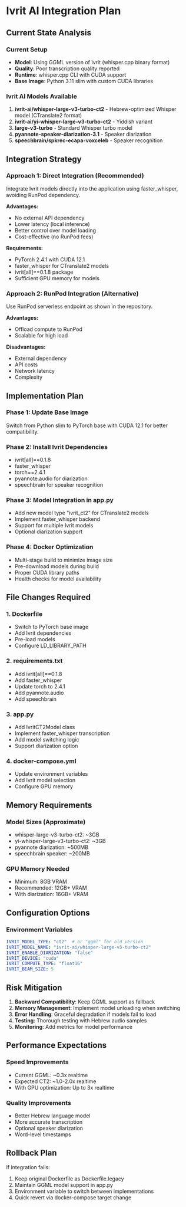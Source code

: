 # Ivrit AI Integration Plan

## Current State Analysis

### Current Setup
- **Model**: Using GGML version of Ivrit (whisper.cpp binary format)
- **Quality**: Poor transcription quality reported
- **Runtime**: whisper.cpp CLI with CUDA support
- **Base Image**: Python 3.11 slim with custom CUDA libraries

### Ivrit AI Models Available
1. **ivrit-ai/whisper-large-v3-turbo-ct2** - Hebrew-optimized Whisper model (CTranslate2 format)
2. **ivrit-ai/yi-whisper-large-v3-turbo-ct2** - Yiddish variant
3. **large-v3-turbo** - Standard Whisper turbo model
4. **pyannote-speaker-diarization-3.1** - Speaker diarization
5. **speechbrain/spkrec-ecapa-voxceleb** - Speaker recognition

## Integration Strategy

### Approach 1: Direct Integration (Recommended)
Integrate Ivrit models directly into the application using faster_whisper, avoiding RunPod dependency.

**Advantages:**
- No external API dependency
- Lower latency (local inference)
- Better control over model loading
- Cost-effective (no RunPod fees)

**Requirements:**
- PyTorch 2.4.1 with CUDA 12.1
- faster_whisper for CTranslate2 models
- ivrit[all]==0.1.8 package
- Sufficient GPU memory for models

### Approach 2: RunPod Integration (Alternative)
Use RunPod serverless endpoint as shown in the repository.

**Advantages:**
- Offload compute to RunPod
- Scalable for high load

**Disadvantages:**
- External dependency
- API costs
- Network latency
- Complexity

## Implementation Plan

### Phase 1: Update Base Image
Switch from Python slim to PyTorch base with CUDA 12.1 for better compatibility.

### Phase 2: Install Ivrit Dependencies
- ivrit[all]==0.1.8
- faster_whisper
- torch==2.4.1
- pyannote.audio for diarization
- speechbrain for speaker recognition

### Phase 3: Model Integration in app.py
- Add new model type "ivrit_ct2" for CTranslate2 models
- Implement faster_whisper backend
- Support for multiple Ivrit models
- Optional diarization support

### Phase 4: Docker Optimization
- Multi-stage build to minimize image size
- Pre-download models during build
- Proper CUDA library paths
- Health checks for model availability

## File Changes Required

### 1. Dockerfile
- Switch to PyTorch base image
- Add Ivrit dependencies
- Pre-load models
- Configure LD_LIBRARY_PATH

### 2. requirements.txt
- Add ivrit[all]==0.1.8
- Add faster_whisper
- Update torch to 2.4.1
- Add pyannote.audio
- Add speechbrain

### 3. app.py
- Add IvritCT2Model class
- Implement faster_whisper transcription
- Add model switching logic
- Support diarization option

### 4. docker-compose.yml
- Update environment variables
- Add Ivrit model selection
- Configure GPU memory

## Memory Requirements

### Model Sizes (Approximate)
- whisper-large-v3-turbo-ct2: ~3GB
- yi-whisper-large-v3-turbo-ct2: ~3GB
- pyannote diarization: ~500MB
- speechbrain speaker: ~200MB

### GPU Memory Needed
- Minimum: 8GB VRAM
- Recommended: 12GB+ VRAM
- With diarization: 16GB+ VRAM

## Configuration Options

### Environment Variables
```yaml
IVRIT_MODEL_TYPE: "ct2"  # or "ggml" for old version
IVRIT_MODEL_NAME: "ivrit-ai/whisper-large-v3-turbo-ct2"
IVRIT_ENABLE_DIARIZATION: "false"
IVRIT_DEVICE: "cuda"
IVRIT_COMPUTE_TYPE: "float16"
IVRIT_BEAM_SIZE: 5
```

## Risk Mitigation

1. **Backward Compatibility**: Keep GGML support as fallback
2. **Memory Management**: Implement model unloading when switching
3. **Error Handling**: Graceful degradation if models fail to load
4. **Testing**: Thorough testing with Hebrew audio samples
5. **Monitoring**: Add metrics for model performance

## Performance Expectations

### Speed Improvements
- Current GGML: ~0.3x realtime
- Expected CT2: ~1.0-2.0x realtime
- With GPU optimization: Up to 3x realtime

### Quality Improvements
- Better Hebrew language model
- More accurate transcription
- Optional speaker diarization
- Word-level timestamps

## Rollback Plan

If integration fails:
1. Keep original Dockerfile as Dockerfile.legacy
2. Maintain GGML model support in app.py
3. Environment variable to switch between implementations
4. Quick revert via docker-compose target change